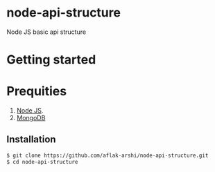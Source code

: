 # node-api-structure
Node JS basic api structure

# Getting started

# Prequities
  1) [Node JS](https://karma-runner.github.io).
  2) [MongoDB](https://www.mongodb.com/)

## Installation
```sh
$ git clone https://github.com/aflak-arshi/node-api-structure.git
$ cd node-api-structure
```